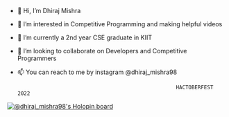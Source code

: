 - 👋 Hi, I’m Dhiraj Mishra
- 👀 I’m interested in Competitive Programming and making helpful videos
- 🌱 I’m currently a 2nd year CSE graduate in KIIT  
- 💞️ I’m looking to collaborate on Developers and Competitive Programmers
- 📫 You can reach to me by instagram @dhiraj_mishra98

                                                         HACTOBERFEST 2022
[![@dhiraj_mishra98's Holopin board](https://holopin.me/dhiraj_mishra98)](https://holopin.io/@dhiraj_mishra98)

<!---
dhirajmishra98/dhirajmishra98 is a ✨ special ✨ repository because its `README.md` (this file) appears on your GitHub profile.
You can click the Preview link to take a look at your changes.
--->

